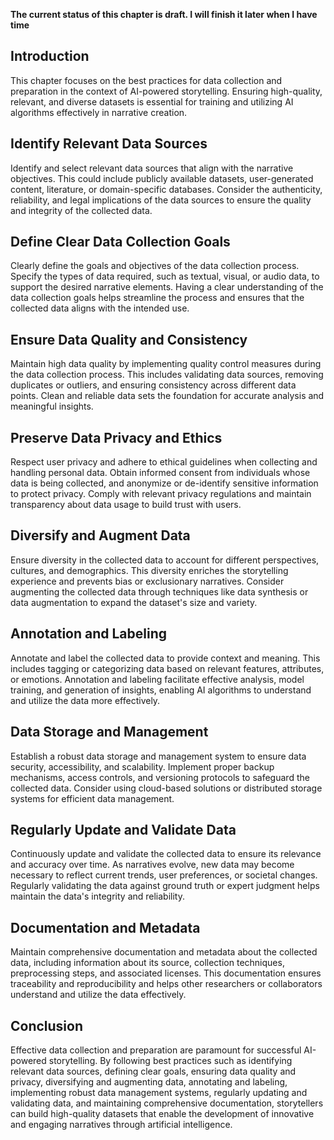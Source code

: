 **The current status of this chapter is draft. I will finish it later when I have time**

Introduction
------------

This chapter focuses on the best practices for data collection and preparation in the context of AI-powered storytelling. Ensuring high-quality, relevant, and diverse datasets is essential for training and utilizing AI algorithms effectively in narrative creation.

Identify Relevant Data Sources
------------------------------

Identify and select relevant data sources that align with the narrative objectives. This could include publicly available datasets, user-generated content, literature, or domain-specific databases. Consider the authenticity, reliability, and legal implications of the data sources to ensure the quality and integrity of the collected data.

Define Clear Data Collection Goals
----------------------------------

Clearly define the goals and objectives of the data collection process. Specify the types of data required, such as textual, visual, or audio data, to support the desired narrative elements. Having a clear understanding of the data collection goals helps streamline the process and ensures that the collected data aligns with the intended use.

Ensure Data Quality and Consistency
-----------------------------------

Maintain high data quality by implementing quality control measures during the data collection process. This includes validating data sources, removing duplicates or outliers, and ensuring consistency across different data points. Clean and reliable data sets the foundation for accurate analysis and meaningful insights.

Preserve Data Privacy and Ethics
--------------------------------

Respect user privacy and adhere to ethical guidelines when collecting and handling personal data. Obtain informed consent from individuals whose data is being collected, and anonymize or de-identify sensitive information to protect privacy. Comply with relevant privacy regulations and maintain transparency about data usage to build trust with users.

Diversify and Augment Data
--------------------------

Ensure diversity in the collected data to account for different perspectives, cultures, and demographics. This diversity enriches the storytelling experience and prevents bias or exclusionary narratives. Consider augmenting the collected data through techniques like data synthesis or data augmentation to expand the dataset's size and variety.

Annotation and Labeling
-----------------------

Annotate and label the collected data to provide context and meaning. This includes tagging or categorizing data based on relevant features, attributes, or emotions. Annotation and labeling facilitate effective analysis, model training, and generation of insights, enabling AI algorithms to understand and utilize the data more effectively.

Data Storage and Management
---------------------------

Establish a robust data storage and management system to ensure data security, accessibility, and scalability. Implement proper backup mechanisms, access controls, and versioning protocols to safeguard the collected data. Consider using cloud-based solutions or distributed storage systems for efficient data management.

Regularly Update and Validate Data
----------------------------------

Continuously update and validate the collected data to ensure its relevance and accuracy over time. As narratives evolve, new data may become necessary to reflect current trends, user preferences, or societal changes. Regularly validating the data against ground truth or expert judgment helps maintain the data's integrity and reliability.

Documentation and Metadata
--------------------------

Maintain comprehensive documentation and metadata about the collected data, including information about its source, collection techniques, preprocessing steps, and associated licenses. This documentation ensures traceability and reproducibility and helps other researchers or collaborators understand and utilize the data effectively.

Conclusion
----------

Effective data collection and preparation are paramount for successful AI-powered storytelling. By following best practices such as identifying relevant data sources, defining clear goals, ensuring data quality and privacy, diversifying and augmenting data, annotating and labeling, implementing robust data management systems, regularly updating and validating data, and maintaining comprehensive documentation, storytellers can build high-quality datasets that enable the development of innovative and engaging narratives through artificial intelligence.
